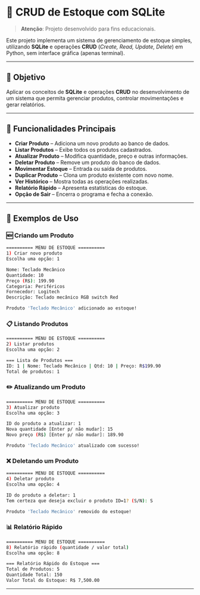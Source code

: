 # 📌 CRUD de Estoque com SQLite

> **Atenção**: Projeto desenvolvido para fins educacionais.

Este projeto implementa um sistema de gerenciamento de estoque simples, utilizando **SQLite** e operações **CRUD** (*Create, Read, Update, Delete*) em Python, sem interface gráfica (apenas terminal).

---

## 🎯 Objetivo
Aplicar os conceitos de **SQLite** e operações **CRUD** no desenvolvimento de um sistema que permita gerenciar produtos, controlar movimentações e gerar relatórios.

---

## 🚀 Funcionalidades Principais
- **Criar Produto** – Adiciona um novo produto ao banco de dados.
- **Listar Produtos** – Exibe todos os produtos cadastrados.
- **Atualizar Produto** – Modifica quantidade, preço e outras informações.
- **Deletar Produto** – Remove um produto do banco de dados.
- **Movimentar Estoque** – Entrada ou saída de produtos.
- **Duplicar Produto** – Clona um produto existente com novo nome.
- **Ver Histórico** – Mostra todas as operações realizadas.
- **Relatório Rápido** – Apresenta estatísticas do estoque.
- **Opção de Sair** – Encerra o programa e fecha a conexão.

---

## 📝 Exemplos de Uso

### 🆕 Criando um Produto
```bash
========== MENU DE ESTOQUE ==========
1) Criar novo produto
Escolha uma opção: 1

Nome: Teclado Mecânico
Quantidade: 10
Preço (R$): 199.90
Categoria: Periféricos
Fornecedor: Logitech
Descrição: Teclado mecânico RGB switch Red

Produto 'Teclado Mecânico' adicionado ao estoque!
```

### 📋 Listando Produtos
```bash
========== MENU DE ESTOQUE ==========
2) Listar produtos
Escolha uma opção: 2

=== Lista de Produtos ===
ID: 1 | Nome: Teclado Mecânico | Qtd: 10 | Preço: R$199.90
Total de produtos: 1
```

### ✏️ Atualizando um Produto
```bash
========== MENU DE ESTOQUE ==========
3) Atualizar produto
Escolha uma opção: 3

ID do produto a atualizar: 1
Nova quantidade [Enter p/ não mudar]: 15
Novo preço (R$) [Enter p/ não mudar]: 189.90

Produto 'Teclado Mecânico' atualizado com sucesso!
```

### ❌ Deletando um Produto
```bash
========== MENU DE ESTOQUE ==========
4) Deletar produto
Escolha uma opção: 4

ID do produto a deletar: 1
Tem certeza que deseja excluir o produto ID=1? (S/N): S

Produto 'Teclado Mecânico' removido do estoque!
```

### 📊 Relatório Rápido
```bash
========== MENU DE ESTOQUE ==========
8) Relatório rápido (quantidade / valor total)
Escolha uma opção: 8

=== Relatório Rápido do Estoque ===
Total de Produtos: 5
Quantidade Total: 150
Valor Total do Estoque: R$ 7,500.00
```

---

